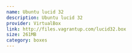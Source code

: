 ```yaml
---
name: Ubuntu lucid 32
description: Ubuntu lucid 32
provider: VirtualBox
link: http://files.vagrantup.com/lucid32.box
size: 261MB
category: boxes
---
```

